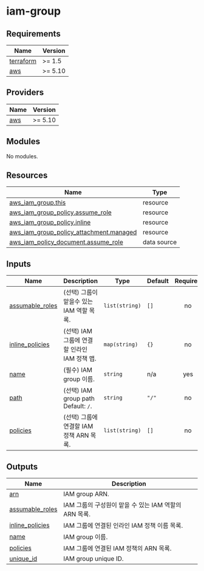 # iam-group

<!-- BEGINNING OF PRE-COMMIT-TERRAFORM DOCS HOOK -->
## Requirements

| Name | Version |
|------|---------|
| <a name="requirement_terraform"></a> [terraform](#requirement\_terraform) | >= 1.5 |
| <a name="requirement_aws"></a> [aws](#requirement\_aws) | >= 5.10 |

## Providers

| Name | Version |
|------|---------|
| <a name="provider_aws"></a> [aws](#provider\_aws) | >= 5.10 |

## Modules

No modules.

## Resources

| Name | Type |
|------|------|
| [aws_iam_group.this](https://registry.terraform.io/providers/hashicorp/aws/latest/docs/resources/iam_group) | resource |
| [aws_iam_group_policy.assume_role](https://registry.terraform.io/providers/hashicorp/aws/latest/docs/resources/iam_group_policy) | resource |
| [aws_iam_group_policy.inline](https://registry.terraform.io/providers/hashicorp/aws/latest/docs/resources/iam_group_policy) | resource |
| [aws_iam_group_policy_attachment.managed](https://registry.terraform.io/providers/hashicorp/aws/latest/docs/resources/iam_group_policy_attachment) | resource |
| [aws_iam_policy_document.assume_role](https://registry.terraform.io/providers/hashicorp/aws/latest/docs/data-sources/iam_policy_document) | data source |

## Inputs

| Name | Description | Type | Default | Required |
|------|-------------|------|---------|:--------:|
| <a name="input_assumable_roles"></a> [assumable\_roles](#input\_assumable\_roles) | (선택) 그룹이 맡을수 있는 IAM 역할 목록. | `list(string)` | `[]` | no |
| <a name="input_inline_policies"></a> [inline\_policies](#input\_inline\_policies) | (선택) IAM 그룹에 연결할 인라인 IAM 정책 맵. | `map(string)` | `{}` | no |
| <a name="input_name"></a> [name](#input\_name) | (필수) IAM group 이름. | `string` | n/a | yes |
| <a name="input_path"></a> [path](#input\_path) | (선택) IAM group path Default: `/`. | `string` | `"/"` | no |
| <a name="input_policies"></a> [policies](#input\_policies) | (선택) 그룹에 연결할 IAM 정책 ARN 목록. | `list(string)` | `[]` | no |

## Outputs

| Name | Description |
|------|-------------|
| <a name="output_arn"></a> [arn](#output\_arn) | IAM group ARN. |
| <a name="output_assumable_roles"></a> [assumable\_roles](#output\_assumable\_roles) | IAM 그룹의 구성원이 맡을 수 있는 IAM 역할의 ARN 목록. |
| <a name="output_inline_policies"></a> [inline\_policies](#output\_inline\_policies) | IAM 그룹에 연결된 인라인 IAM 정책 이름 목록. |
| <a name="output_name"></a> [name](#output\_name) | IAM group 이름. |
| <a name="output_policies"></a> [policies](#output\_policies) | IAM 그룹에 연결된 IAM 정책의 ARN 목록. |
| <a name="output_unique_id"></a> [unique\_id](#output\_unique\_id) | IAM group unique ID. |
<!-- END OF PRE-COMMIT-TERRAFORM DOCS HOOK -->
